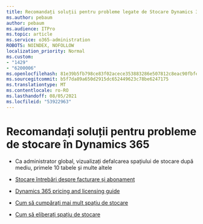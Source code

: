 ```yaml
---
title: Recomandați soluții pentru probleme legate de Stocare Dynamics 365
ms.author: pebaum
author: pebaum
ms.audience: ITPro
ms.topic: article
ms.service: o365-administration
ROBOTS: NOINDEX, NOFOLLOW
localization_priority: Normal
ms.custom:
- "1429"
- "6200006"
ms.openlocfilehash: 81e39b5fb798ce83f02acece353883286e507812c8eac90fbfe4e03316fa635e
ms.sourcegitcommit: b5f7da89a650d2915dc652449623c78be6247175
ms.translationtype: MT
ms.contentlocale: ro-RO
ms.lasthandoff: 08/05/2021
ms.locfileid: "53922963"
---
```

# <a name="recommend-solutions-for-dynamics-365-storage-issues"></a>Recomandați soluții pentru probleme de stocare în Dynamics 365

* Ca administrator global, vizualizați defalcarea spațiului de stocare după mediu, primele 10 tabele și multe altele

* [Stocare întrebări despre facturare și abonament](https://docs.microsoft.com/dynamics365/customer-engagement/admin/contact-information-microsoft-dynamics-365-online-billing-support)

* [Dynamics 365 pricing and licensing guide](https://dynamics.microsoft.com/pricing/)

* [Cum să cumpărați mai mult spațiu de stocare](https://docs.microsoft.com/dynamics365/customer-engagement/admin/manage-storage#add-storage-to-dynamics-365-online)

* [Cum să eliberați spațiu de stocare](https://docs.microsoft.com/dynamics365/customer-engagement/admin/free-storage-space)
